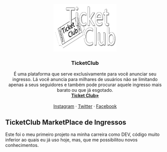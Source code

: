 <p align="center">
  <a href="https://myticketclub.com.br/">
    <img src="https://github.com/brennersc/TicketClub/blob/master/img/logo.png" alt="TicketClub logo" width="200" height="150">
  </a>
</p>

<h3 align="center">TicketClub</h3>

<p align="center">
  É uma plataforma que serve exclusivamente para você anunciar seu ingresso. Lá você anuncia para milhares de usuários não se limitando apenas a seus seguidores e também pode  procurar aquele ingresso mais barato ou que já esgotado.
  <br>
  <a href="https://myticketclub.com.br/"><strong>Ticket Club»</strong></a>
  <br>
  <br>
  <a href="https://www.instagram.com/myticketclub/">Instagram</a>
  ·
  <a href="https://twitter.com/MyTicketClub">Twitter</a>
  ·
  <a href="https://www.facebook.com/myticketclub">Facebook</a>
</p>


## TicketClub MarketPlace de Ingressos

Este foi o meu primeiro projeto na minha carreira como DEV, código muito inferior ao quais eu já uso hoje, mas, que me possibilitou novos conhecimentos. 

